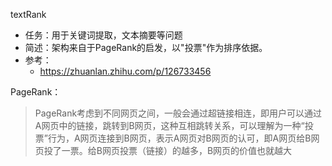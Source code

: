 
textRank

- 任务：用于关键词提取，文本摘要等问题
- 简述：架构来自于PageRank的启发，以"投票"作为排序依据。
- 参考：
  - https://zhuanlan.zhihu.com/p/126733456
    
PageRank：
>PageRank考虑到不同网页之间，一般会通过超链接相连，即用户可以通过A网页中的链接，跳转到B网页，这种互相跳转关系，可以理解为一种“投票”行为，A网页连接到B网页，表示A网页对B网页的认可，即A网页给B网页投了一票。给B网页投票（链接）的越多，B网页的价值也就越大